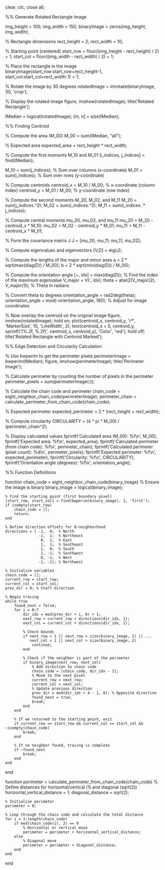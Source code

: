 clear;
clc;
close all;

%% Generate Rotated Rectangle Image

img_height = 100;
img_width = 150;
binaryImage = zeros(img_height, img_width);

% Rectangle dimensions
rect_height = 2;
rect_width = 10;

% Starting point (centered)
start_row = floor((img_height - rect_height) / 2) + 1;
start_col = floor((img_width - rect_width) / 2) + 1;

% Place the rectangle in the image
binaryImage(start_row:start_row+rect_height-1, start_col:start_col+rect_width-1) = 1;

% Rotate the image by 30 degrees
rotatedImage = imrotate(binaryImage, 30, 'crop');

% Display the rotated image
figure, imshow(rotatedImage);
title('Rotated Rectangle');

IMedian = logical(rotatedImage);
[m, n] = size(IMedian);

%% Finding Centroid

% Compute the area (M_00)
M_00 = sum(IMedian, "all");

% Expected area
expected_area = rect_height * rect_width;

% Compute the first moments M_10 and M_01
[i_indices, j_indices] = find(IMedian);

M_10 = sum(j_indices); % Sum over columns (x-coordinate)
M_01 = sum(i_indices); % Sum over rows (y-coordinate)

% Compute centroids
centroid_x = M_10 / M_00; % x-coordinate (column index)
centroid_y = M_01 / M_00; % y-coordinate (row index)

% Compute the second moments M_20, M_02, and M_11
M_20 = sum(j_indices.^2);
M_02 = sum(i_indices.^2);
M_11 = sum(i_indices .* j_indices);

% Compute central moments mu_20, mu_02, and mu_11
mu_20 = M_20 - centroid_x * M_10;
mu_02 = M_02 - centroid_y * M_01;
mu_11 = M_11 - centroid_x * M_01;

% Form the covariance matrix J
J = [mu_20, mu_11; mu_11, mu_02];

% Compute eigenvalues and eigenvectors
[V,D] = eig(J);

% Compute the lengths of the major and minor axes
a = 2 * sqrt(max(diag(D)) / M_00);
b = 2 * sqrt(min(diag(D)) / M_00);

% Compute the orientation angle
[~, idx] = max(diag(D)); % Find the index of the maximum eigenvalue
V_major = V(:, idx);
theta = atan2(V_major(2), V_major(1)); % Theta in radians

% Convert theta to degrees
orientation_angle = rad2deg(theta);
orientation_angle = mod(-orientation_angle, 180); % Adjust for image coordinates

% Now overlay the centroid on the original image
figure, imshow(rotatedImage);
hold on;
plot(centroid_x, centroid_y, 'r*', 'MarkerSize', 10, 'LineWidth', 2);
text(centroid_x + 5, centroid_y, sprintf('(%.2f, %.2f)', centroid_x, centroid_y), 'Color', 'red');
hold off;
title('Rotated Rectangle with Centroid Marked');

%% Edge Detection and Circularity Calculation

% Use bwperim to get the perimeter pixels
perimeterImage = bwperim(IMedian);
figure, imshow(perimeterImage);
title('Perimeter Image');

% Calculate perimeter by counting the number of pixels in the perimeter
perimeter_pixels = sum(perimeterImage(:));

% Calculate the chain code and perimeter
chain_code = eight_neighbor_chain_code(perimeterImage);
perimeter_chain = calculate_perimeter_from_chain_code(chain_code);

% Expected perimeter
expected_perimeter = 2 * (rect_height + rect_width);

% Compute circularity
CIRCULARITY = (4 * pi * M_00) / (perimeter_chain^2);

% Display calculated values
fprintf('Calculated area (M_00): %f\n', M_00);
fprintf('Expected area: %f\n', expected_area);
fprintf('Calculated perimeter (from chain code): %f\n', perimeter_chain);
fprintf('Calculated perimeter (pixel count): %d\n', perimeter_pixels);
fprintf('Expected perimeter: %f\n', expected_perimeter);
fprintf('Circularity: %f\n', CIRCULARITY);
fprintf('Orientation angle (degrees): %f\n', orientation_angle);

%% Function Definitions

function chain_code = eight_neighbor_chain_code(binary_image)
    % Ensure the image is binary
    binary_image = logical(binary_image);

    % Find the starting point (first boundary pixel)
    [start_row, start_col] = find(bwperim(binary_image), 1, 'first');
    if isempty(start_row)
        chain_code = [];
        return;
    end

    % Define direction offsets for 8-neighborhood
    directions = [ -1,  0;  % North
                   -1,  1;  % Northeast
                    0,  1;  % East
                    1,  1;  % Southeast
                    1,  0;  % South
                    1, -1;  % Southwest
                    0, -1;  % West
                   -1, -1]; % Northwest

    % Initialize variables
    chain_code = [];
    current_row = start_row;
    current_col = start_col;
    prev_dir = 0; % Start direction

    % Begin tracing
    while true
        found_next = false;
        for i = 0:7
            dir_idx = mod(prev_dir + i, 8) + 1;
            next_row = current_row + directions(dir_idx, 1);
            next_col = current_col + directions(dir_idx, 2);

            % Check bounds
            if next_row < 1 || next_row > size(binary_image, 1) || ...
               next_col < 1 || next_col > size(binary_image, 2)
                continue;
            end

            % Check if the neighbor is part of the perimeter
            if binary_image(next_row, next_col)
                % Add direction to chain code
                chain_code = [chain_code, dir_idx - 1];
                % Move to the next pixel
                current_row = next_row;
                current_col = next_col;
                % Update previous direction
                prev_dir = mod(dir_idx + 4 - 1, 8); % Opposite direction
                found_next = true;
                break;
            end
        end

        % If we returned to the starting point, exit
        if current_row == start_row && current_col == start_col && ~isempty(chain_code)
            break;
        end

        % If no neighbor found, tracing is complete
        if ~found_next
            break;
        end
    end
end

function perimeter = calculate_perimeter_from_chain_code(chain_code)
    % Define distances for horizontal/vertical (1) and diagonal (sqrt(2))
    horizontal_vertical_distance = 1;
    diagonal_distance = sqrt(2);

    % Initialize perimeter
    perimeter = 0;

    % Loop through the chain code and calculate the total distance
    for i = 1:length(chain_code)
        if mod(chain_code(i), 2) == 0
            % Horizontal or vertical move
            perimeter = perimeter + horizontal_vertical_distance;
        else
            % Diagonal move
            perimeter = perimeter + diagonal_distance;
        end
    end
end
